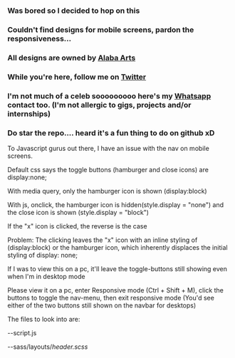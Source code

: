 ### Was bored so I decided to hop on this

### Couldn't find designs for mobile screens, pardon the responsiveness...

### All designs are owned by [Alaba Arts][alabaarts]

### While you're here, follow me on [Twitter][twitter]

### I'm not much of a celeb sooooooooo here's my [Whatsapp][whatsapp] contact too. (I'm not allergic to gigs, projects and/or internships)

### Do star the repo.... heard it's a fun thing to do on github xD

To Javascript gurus out there, I have an issue with the nav on mobile screens.

Default css says the toggle buttons (hamburger and close icons) are display:none;

With media query, only the hamburger icon is shown (display:block)

With js, onclick, the hamburger icon is hidden(style.display = "none") and the close icon is shown (style.display = "block")

If the "x" icon is clicked, the reverse is the case

Problem: The clicking leaves the "x" icon with an inline styling of (display:block) or the hamburger icon, which inherently displaces the initial styling of display: none;

If I was to view this on a pc, it'll leave the toggle-buttons still showing even when I'm in desktop mode

Please view it on a pc, enter Responsive mode (Ctrl + Shift + M), click the buttons to toggle the nav-menu, then exit responsive mode (You'd see either of the two buttons still shown on the navbar for desktops)

The files to look into are:

--script.js

--sass/layouts/_header.scss_

[alabaarts]: https://dribbble.com/alaba_arts
[twitter]: https://twitter.com/cruise_n_codes
[whatsapp]: https://wa.me/2347088148692